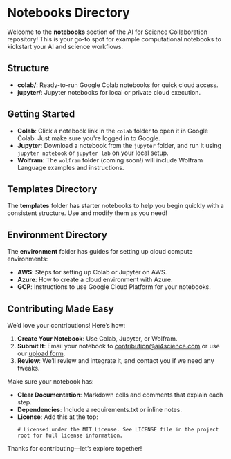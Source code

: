 # Notebooks Directory

Welcome to the **notebooks** section of the AI for Science Collaboration repository! This is your go-to spot for example computational notebooks to kickstart your AI and science workflows.

## Structure

- **colab/**: Ready-to-run Google Colab notebooks for quick cloud access.
- **jupyter/**: Jupyter notebooks for local or private cloud execution.

## Getting Started
- **Colab**: Click a notebook link in the `colab` folder to open it in Google Colab. Just make sure you're logged in to Google.
- **Jupyter**: Download a notebook from the `jupyter` folder, and run it using `jupyter notebook` or `jupyter lab` on your local setup.
- **Wolfram**: The `wolfram` folder (coming soon!) will include Wolfram Language examples and instructions.

## Templates Directory
The **templates** folder has starter notebooks to help you begin quickly with a consistent structure. Use and modify them as you need!

## Environment Directory
The **environment** folder has guides for setting up cloud compute environments:

- **AWS**: Steps for setting up Colab or Jupyter on AWS.
- **Azure**: How to create a cloud environment with Azure.
- **GCP**: Instructions to use Google Cloud Platform for your notebooks.

## Contributing Made Easy
We’d love your contributions! Here’s how:

1. **Create Your Notebook**: Use Colab, Jupyter, or Wolfram.
2. **Submit It**: Email your notebook to [contribution@ai4science.com](mailto:contribution@ai4science.com) or use our [upload form](#).
3. **Review**: We’ll review and integrate it, and contact you if we need any tweaks.

Make sure your notebook has:

- **Clear Documentation**: Markdown cells and comments that explain each step.
- **Dependencies**: Include a requirements.txt or inline notes.
- **License**: Add this at the top:
  ```
  # Licensed under the MIT License. See LICENSE file in the project root for full license information.
  ```

Thanks for contributing—let’s explore together!
